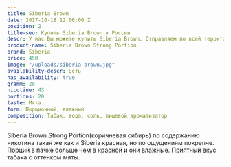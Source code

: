 ```yaml
---
title: Siberia Brown
date: 2017-10-18 12:06:00 Z
position: 2
title-seo: Купить Siberia Brown в России
descr: У нас Вы можете купить Siberia Brown. Отправляем по всей территории России.
product-name: Siberia Brown Strong Portion
brand: Siberia
price: 450
image: "/uploads/siberia-brown.jpg"
availability-descr: Есть
has_availability: true
gramm: 20
nicotine: 43
portions: 20
taste: Мята
form: Порционный, влажный
composition: Табак, вода, соль, пищевой ароматизатор
---
```


Siberia Brown Strong Portion(коричневая сибирь) по содержанию никотина такая же как и Siberia красная, но по ощущениям покрепче. Порций в пачке больше чем в красной и они влажные. 
Приятный вкус табака с оттенком мяты.